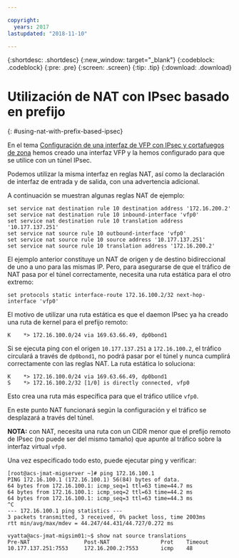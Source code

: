 ```yaml
---

copyright:
  years: 2017
lastupdated: "2018-11-10"

---
```


{:shortdesc: .shortdesc}
{:new_window: target="_blank"}
{:codeblock: .codeblock}
{:pre: .pre}
{:screen: .screen}
{:tip: .tip}
{:download: .download}

# Utilización de NAT con IPsec basado en prefijo
{: #using-nat-with-prefix-based-ipsec}

En el tema [Configuración de una interfaz de VFP con IPsec y cortafuegos de zona](/docs/infrastructure/virtual-router-appliance?topic=virtual-router-appliance-configuring-a-vfp-interface-with-ipsec-and-zone-firewalls) hemos creado una interfaz VFP y la hemos configurado para que se utilice con un túnel IPsec. 

Podemos utilizar la misma interfaz en reglas NAT, así como la declaración de interfaz de entrada y de salida, con una advertencia adicional. 

A continuación se muestran algunas reglas NAT de ejemplo:

```
set service nat destination rule 10 destination address '172.16.200.2'
set service nat destination rule 10 inbound-interface 'vfp0'
set service nat destination rule 10 translation address '10.177.137.251'
set service nat source rule 10 outbound-interface 'vfp0'
set service nat source rule 10 source address '10.177.137.251'
set service nat source rule 10 translation address '172.16.200.2'
```

El ejemplo anterior constituye un NAT de origen y de destino bidireccional de uno a uno para las mismas IP. Pero, para asegurarse de que el tráfico de NAT pasa por el túnel correctamente, necesita una ruta estática para el otro extremo:

```
set protocols static interface-route 172.16.100.2/32 next-hop-interface 'vfp0'
```

El motivo de utilizar una ruta estática es que el daemon IPsec ya ha creado una ruta de kernel para el prefijo remoto:

```
K    *> 172.16.100.0/24 via 169.63.66.49, dp0bond1
```

Si se ejecuta ping con el origen `10.177.137.251` a `172.16.100.2`, el tráfico circulará a través de `dp0bond1`, no podrá pasar por el túnel y nunca cumplirá correctamente con las reglas NAT. La ruta estática lo soluciona:

```
K    *> 172.16.100.0/24 via 169.63.66.49, dp0bond1
S    *> 172.16.100.2/32 [1/0] is directly connected, vfp0
```

Esto crea una ruta más específica para que el tráfico utilice `vfp0`. 

En este punto NAT funcionará según la configuración y el tráfico se desplazará a través del túnel. 

**NOTA:** con NAT, necesita una ruta con un CIDR menor que el prefijo remoto de IPsec (no puede ser del mismo tamaño) que apunte al tráfico sobre la interfaz virtual `vfp0`.

Una vez especificado todo esto, puede ejecutar ping y verificar:

```
[root@acs-jmat-migserver ~]# ping 172.16.100.1
PING 172.16.100.1 (172.16.100.1) 56(84) bytes of data.
64 bytes from 172.16.100.1: icmp_seq=1 ttl=63 time=44.7 ms
64 bytes from 172.16.100.1: icmp_seq=2 ttl=63 time=44.2 ms
64 bytes from 172.16.100.1: icmp_seq=3 ttl=63 time=44.3 ms
^C
--- 172.16.100.1 ping statistics ---
3 packets transmitted, 3 received, 0% packet loss, time 2003ms
rtt min/avg/max/mdev = 44.247/44.431/44.727/0.272 ms

vyatta@acs-jmat-migsim01:~$ show nat source translations
Pre-NAT                 Post-NAT                Prot    Timeout
10.177.137.251:7553     172.16.200.2:7553       icmp    48
```
